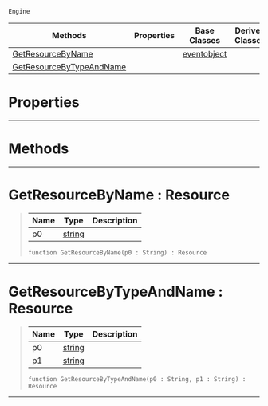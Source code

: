  `Engine`

|Methods|Properties|Base Classes|Derived Classes|
|---|---|---|---|
|[ GetResourceByName](https://github.com/PlasmaEngine/PlasmaDocs/blob/master/code_reference/class_reference/resourcesystem.markdown#getresourcebyname-plasma-e)| |[eventobject](https://github.com/PlasmaEngine/PlasmaDocs/blob/master/code_reference/class_reference/eventobject.markdown)| |
|[ GetResourceByTypeAndName](https://github.com/PlasmaEngine/PlasmaDocs/blob/master/code_reference/class_reference/resourcesystem.markdown#getresourcebytypeandname)| | | |


 #  Properties


---  
 #  Methods


---  
 #  GetResourceByName : Resource

> 
> |Name|Type|Description|
> |---|---|---|
> |p0|[string](https://github.com/PlasmaEngine/PlasmaDocs/blob/master/code_reference/lightning_base_types/string.markdown)| |
> ``` lang=cpp, name=Lightning
> function GetResourceByName(p0 : String) : Resource
> ``` 


---  
 #  GetResourceByTypeAndName : Resource

> 
> |Name|Type|Description|
> |---|---|---|
> |p0|[string](https://github.com/PlasmaEngine/PlasmaDocs/blob/master/code_reference/lightning_base_types/string.markdown)| |
> |p1|[string](https://github.com/PlasmaEngine/PlasmaDocs/blob/master/code_reference/lightning_base_types/string.markdown)| |
> ``` lang=cpp, name=Lightning
> function GetResourceByTypeAndName(p0 : String, p1 : String) : Resource
> ``` 


---  
 

 